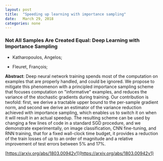 ```yaml
---
layout: post
title:  "Speeding up learning with importance sampling"
date:   March 29, 2018
categories: none
---
```






### Not All Samples Are Created Equal: Deep Learning with Importance Sampling



* Katharopoulos, Angelos; 

* Fleuret, François; 





**Abstract**:  Deep neural network training spends most of the computation on examples that are properly handled, and could be ignored. We propose to mitigate this phenomenon with a principled importance sampling scheme that focuses computation on &#34;informative&#34; examples, and reduces the variance of the stochastic gradients during training. Our contribution is twofold: first, we derive a tractable upper bound to the per-sample gradient norm, and second we derive an estimator of the variance reduction achieved with importance sampling, which enables us to switch it on when it will result in an actual speedup. The resulting scheme can be used by changing a few lines of code in a standard SGD procedure, and we demonstrate experimentally, on image classification, CNN fine-tuning, and RNN training, that for a fixed wall-clock time budget, it provides a reduction of the train losses of up to an order of magnitude and a relative improvement of test errors between 5% and 17%. 



 [https://arxiv.org/abs/1803.00942v1](https://arxiv.org/abs/1803.00942v1) 

